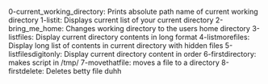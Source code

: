 0-current_working_directory: Prints absolute path name of current working directory
1-listit: Displays current list of your current directory
2-bring_me_home: Changes working directory to the users home directory
3-listfiles: Display current directory contents in long format
4-listmorefiles: Display long list of contents in current directory with hidden files
5-listfilesdigitonly: Display current directory content in order
6-firstdirectory: makes script in /tmp/
7-movethatfile: moves a file to a directory
8-firstdelete: Deletes betty file duhh
